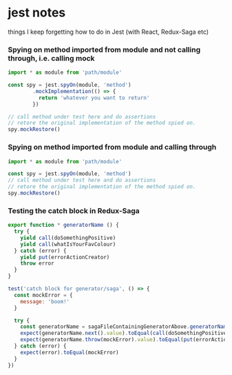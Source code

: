 # jest notes
things I keep forgetting how to do in Jest (with React, Redux-Saga etc)

### Spying on method imported from module and not calling through, i.e. calling mock
```javascript
import * as module from 'path/module'

const spy = jest.spyOn(module, 'method')
        .mockImplementation(() => {
          return 'whatever you want to return'
        })

// call method under test here and do assertions
// retore the original implementation of the method spied on.
spy.mockRestore()
```

### Spying on method imported from module and calling through
```javascript
import * as module from 'path/module'

const spy = jest.spyOn(module, 'method')
// call method under test here and do assertions
// retore the original implementation of the method spied on.
spy.mockRestore()
```

### Testing the catch block in Redux-Saga
```javascript
export function * generatorName () {
  try {
    yield call(doSomethingPositive)
    yield call(whatIsYourFavColour)       
  } catch (error) {
    yield put(errorActionCreator)
    throw error
  }
}

test('catch block for generator/saga', () => {
  const mockError = {
    message: 'boom!'
  }

  try {
    const generatorName = sagaFileContainingGeneratorAbove.generatorName()
    expect(generatorName.next().value).toEqual(call(doSomethingPositive))
    expect(generatorName.throw(mockError).value).toEqual(put(errorActionCreator))
  } catch (error) {
    expect(error).toEqual(mockError)
  }
})
```
